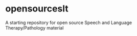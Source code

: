 # opensourceslt
A starting repository for open source Speech and Language Therapy/Pathology material
